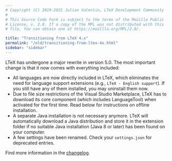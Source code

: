 ```yaml
---
# Copyright (C) 2019-2021 Julian Valentin, LTeX Development Community
#
# This Source Code Form is subject to the terms of the Mozilla Public
# License, v. 2.0. If a copy of the MPL was not distributed with this
# file, You can obtain one at https://mozilla.org/MPL/2.0/.

title: "Transitioning from LTeX 4.x"
permalink: "/old/transitioning-from-ltex-4x.html"
sidebar: "sidebar"
---
```


LTeX has undergone a major rewrite in version 5.0. The most important change is that it now comes with everything included:

- All languages are now directly included in LTeX, which eliminates the need for language support extensions (e.g., `LTeX - English support`). If you still have any of them installed, you may uninstall them now.
- Due to file size restrictions of the Visual Studio Marketplace, LTeX has to download its core component (which includes LanguageTool) when activated for the first time. Read below for instructions on offline installation.
- A separate Java installation is not necessary anymore. LTeX will automatically download a Java distribution and store it in the extension folder if no suitable Java installation (Java 8 or later) has been found on your computer.
- A few settings have been renamed. Check your `settings.json` for deprecated entries.

Find more information in the [changelog](../vscode-ltex-plus/changelog.html).
